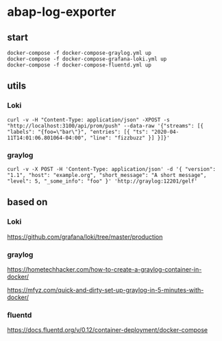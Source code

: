 # abap-log-exporter
## start

```
docker-compose -f docker-compose-graylog.yml up
docker-compose -f docker-compose-grafana-loki.yml up
docker-compose -f docker-compose-fluentd.yml up
```
## utils

### Loki

```
curl -v -H "Content-Type: application/json" -XPOST -s "http://localhost:3100/api/prom/push" --data-raw '{"streams": [{ "labels": "{foo=\"bar\"}", "entries": [{ "ts": "2020-04-11T14:01:06.801064-04:00", "line": "fizzbuzz" }] }]}'
```

### graylog 

```
curl -v -X POST -H 'Content-Type: application/json' -d '{ "version": "1.1", "host": "example.org", "short_message": "A short message", "level": 5, "_some_info": "foo" }' 'http://graylog:12201/gelf'
```

## based on

### Loki

https://github.com/grafana/loki/tree/master/production

### graylog

https://hometechhacker.com/how-to-create-a-graylog-container-in-docker/

https://mfyz.com/quick-and-dirty-set-up-graylog-in-5-minutes-with-docker/

### fluentd

https://docs.fluentd.org/v/0.12/container-deployment/docker-compose
